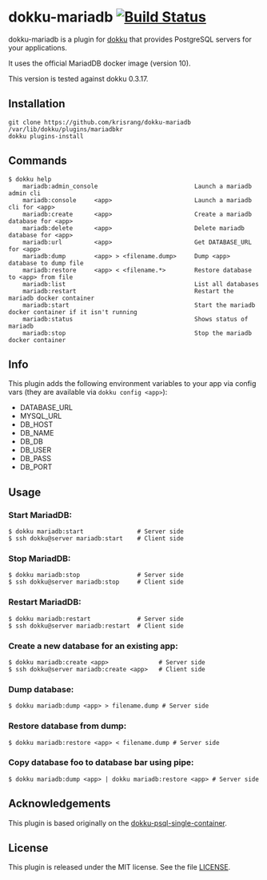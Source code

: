 dokku-mariadb [![Build Status](https://travis-ci.org/krisrang/dokku-mariadb.svg?branch=master)](https://travis-ci.org/krisrang/dokku-mariadb)
================

dokku-mariadb is a plugin for [dokku][dokku] that provides PostgreSQL servers for your applications.

It uses the official MariadDB docker image (version 10).

This version is tested against dokku 0.3.17.

## Installation

```
git clone https://github.com/krisrang/dokku-mariadb /var/lib/dokku/plugins/mariadbkr
dokku plugins-install
```


## Commands
```
$ dokku help
    mariadb:admin_console                           Launch a mariadb admin cli
    mariadb:console     <app>                       Launch a mariadb cli for <app>
    mariadb:create      <app>                       Create a mariadb database for <app>
    mariadb:delete      <app>                       Delete mariadb database for <app>
    mariadb:url         <app>                       Get DATABASE_URL for <app>
    mariadb:dump        <app> > <filename.dump>     Dump <app> database to dump file
    mariadb:restore     <app> < <filename.*>        Restore database to <app> from file
    mariadb:list                                    List all databases
    mariadb:restart                                 Restart the mariadb docker container
    mariadb:start                                   Start the mariadb docker container if it isn't running
    mariadb:status                                  Shows status of mariadb
    mariadb:stop                                    Stop the mariadb docker container
```

## Info
This plugin adds the following environment variables to your app via config vars (they are available via `dokku config <app>`):

* DATABASE\_URL
* MYSQL\_URL
* DB\_HOST
* DB\_NAME
* DB\_DB
* DB\_USER
* DB\_PASS
* DB\_PORT

## Usage

### Start MariadDB:
```
$ dokku mariadb:start               # Server side
$ ssh dokku@server mariadb:start    # Client side
```

### Stop MariadDB:
```
$ dokku mariadb:stop                # Server side
$ ssh dokku@server mariadb:stop     # Client side
```

### Restart MariadDB:
```
$ dokku mariadb:restart             # Server side
$ ssh dokku@server mariadb:restart  # Client side
```

### Create a new database for an existing app:
```
$ dokku mariadb:create <app>              # Server side
$ ssh dokku@server mariadb:create <app>   # Client side
```

### Dump database:
```
$ dokku mariadb:dump <app> > filename.dump # Server side
```

### Restore database from dump:
```
$ dokku mariadb:restore <app> < filename.dump # Server side
```

### Copy database foo to database bar using pipe:
```
$ dokku mariadb:dump <app> | dokku mariadb:restore <app> # Server side
```

## Acknowledgements

This plugin is based originally on the [dokku-psql-single-container](https://github.com/Flink/dokku-psql-single-container).

## License

This plugin is released under the MIT license. See the file [LICENSE](LICENSE).

[dokku]: https://github.com/progrium/dokku
